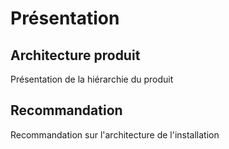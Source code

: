 # Présentation

## Architecture produit

Présentation de la hiérarchie du produit




## Recommandation

Recommandation sur l'architecture de l'installation 